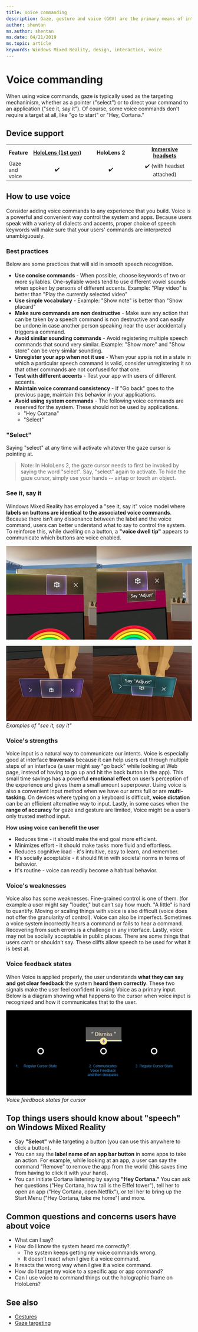 ```yaml
---
title: Voice commanding
description: Gaze, gesture and voice (GGV) are the primary means of interaction on HoloLens. This article provides thoughtful guidance on voice design.
author: shentan
ms.author: shentan
ms.date: 04/21/2019
ms.topic: article
keywords: Windows Mixed Reality, design, interaction, voice
---
```




# Voice commanding

When using voice commands, gaze is typically used as the targeting mechaninism, whether as a pointer ("select") or to direct your command to an application ("see it, say it"). Of course, some voice commands don't require a target at all, like "go to start" or "Hey, Cortana."


## Device support

<table>
<tr>
<th>Feature</th><th style="width:150px"> <a href="hololens-hardware-details.md">HoloLens (1st gen)</a></th><th style="width:150px">HoloLens 2</th><th style="width:150px"> <a href="immersive-headset-hardware-details.md">Immersive headsets</a></th>
</tr><tr>
<td>Gaze and voice</td><td style="text-align: center;"> ✔️</td><td style="text-align: center;"> ✔️</td><td style="text-align: center;"> ✔️ (with headset attached)</td>
</tr>
</table>



## How to use voice

Consider adding voice commands to any experience that you build. Voice is a powerful and convenient way control the system and apps. Because users speak with a variety of dialects and accents, proper choice of speech keywords will make sure that your users' commands are interpreted unambiguously.

### Best practices

Below are some practices that will aid in smooth speech recognition.
* **Use concise commands** - When possible, choose keywords of two or more syllables. One-syllable words tend to use different vowel sounds when spoken by persons of different accents. Example: "Play video" is better than "Play the currently selected video"
* **Use simple vocabulary** - Example: "Show note" is better than "Show placard"
* **Make sure commands are non destructive** - Make sure any action that can be taken by a speech command is non destructive and can easily be undone in case another person speaking near the user accidentally triggers a command.
* **Avoid similar sounding commands** - Avoid registering multiple speech commands that sound very similar. Example: "Show more" and "Show store" can be very similar sounding.
* **Unregister your app when not it use** - When your app is not in a state in which a particular speech command is valid, consider unregistering it so that other commands are not confused for that one.
* **Test with different accents** - Test your app with users of different accents.
* **Maintain voice command consistency** - If "Go back" goes to the previous page, maintain this behavior in your applications.
* **Avoid using system commands** - The following voice commands are reserved for the system. These should not be used by applications.
   * "Hey Cortana"
   * "Select"

### "Select"

Saying "select" at any time will activate whatever the gaze cursor is pointing at. 

>Note: In HoloLens 2, the gaze cursor needs to first be invoked by saying the word "select". Say, "select" again to activate. To hide the gaze cursor, simply use your hands -- airtap or touch an object. 

### See it, say it

Windows Mixed Reality has employed a "see it, say it" voice model where **labels on buttons are identical to the associated voice commands**. Because there isn’t any dissonance between the label and the voice command, users can better understand what to say to control the system. To reinforce this, while dwelling on a button, a **"voice dwell tip"** appears to communicate which buttons are voice enabled.


![See it say it example 1](images/voice-seeitsayit1-640px.jpg)

![See it say it example 2](images/voice-seeitsayit2-640px.jpg)<br>
*Examples of "see it, say it"*

### Voice's strengths

Voice input is a natural way to communicate our intents. Voice is especially good at interface **traversals** because it can help users cut through multiple steps of an interface (a user might say "go back" while looking at Web page, instead of having to go up and hit the back button in the app). This small time savings has a powerful **emotional effect** on user’s perception of the experience and gives them a small amount superpower. Using voice is also a convenient input method when we have our arms full or are **multi-tasking**. On devices where typing on a keyboard is difficult, **voice dictation** can be an efficient alternative way to input. Lastly, in some cases when the **range of accuracy** for gaze and gesture are limited, Voice might be a user’s only trusted method input.

**How using voice can benefit the user**
* Reduces time - it should make the end goal more efficient.
* Minimizes effort - it should make tasks more fluid and effortless.
* Reduces cognitive load - it's intuitive, easy to learn, and remember.
* It's socially acceptable - it should fit in with societal norms in terms of behavior.
* It's routine - voice can readily become a habitual behavior.

### Voice's weaknesses

Voice also has some weaknesses. Fine-grained control is one of them. (for example a user might say "louder," but can’t say how much. "A little" is hard to quantify. Moving or scaling things with voice is also difficult (voice does not offer the granularity of control). Voice can also be imperfect. Sometimes a voice system incorrectly hears a command or fails to hear a command. Recovering from such errors is a challenge in any interface. Lastly, voice may not be socially acceptable in public places. There are some things that users can’t or shouldn’t say. These cliffs allow speech to be used for what it is best at.

### Voice feedback states

When Voice is applied properly, the user understands **what they can say and get clear feedback** the system **heard them correctly**. These two signals make the user feel confident in using Voice as a primary input. Below is a diagram showing what happens to the cursor when voice input is recognized and how it communicates that to the user.

![Voice feedback states for cursor](images/voicefeedbackstates.png)<br>
*Voice feedback states for cursor*

## Top things users should know about "speech" on Windows Mixed Reality
* Say **"Select"** while targeting a button (you can use this anywhere to click a button).
* You can say the **label name of an app bar button** in some apps to take an action. For example, while looking at an app, a user can say the command "Remove" to remove the app from the world (this saves time from having to click it with your hand).
* You can initiate Cortana listening by saying **"Hey Cortana."** You can ask her questions ("Hey Cortana, how tall is the Eiffel tower"), tell her to open an app ("Hey Cortana, open Netflix"), or tell her to bring up the Start Menu ("Hey Cortana, take me home") and more.

## Common questions and concerns users have about voice
* What can I say?
* How do I know the system heard me correctly?
   * The system keeps getting my voice commands wrong.
   * It doesn’t react when I give it a voice command.
* It reacts the wrong way when I give it a voice command.
* How do I target my voice to a specific app or app command?
* Can I use voice to command things out the holographic frame on HoloLens?

## See also
* [Gestures](gestures.md)
* [Gaze targeting](gaze-targeting.md)
